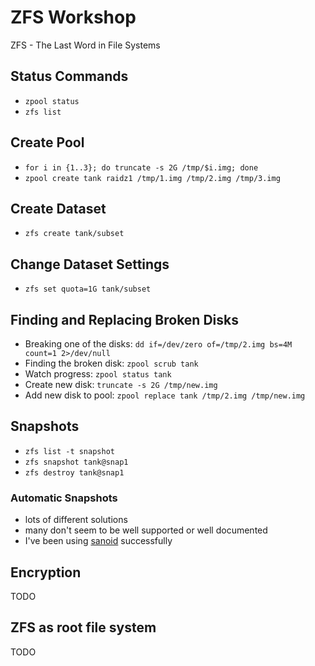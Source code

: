 # ZFS Workshop

ZFS - The Last Word in File Systems

## Status Commands

-   `zpool status`
-   `zfs list`

## Create Pool

-   `for i in {1..3}; do truncate -s 2G /tmp/$i.img; done`
-   `zpool create tank raidz1 /tmp/1.img /tmp/2.img /tmp/3.img`

## Create Dataset

-   `zfs create tank/subset`

## Change Dataset Settings

-   `zfs set quota=1G tank/subset`

## Finding and Replacing Broken Disks

-   Breaking one of the disks: `dd if=/dev/zero of=/tmp/2.img bs=4M count=1 2>/dev/null`
-   Finding the broken disk: `zpool scrub tank`
-   Watch progress: `zpool status tank`
-   Create new disk: `truncate -s 2G /tmp/new.img`
-   Add new disk to pool: `zpool replace tank /tmp/2.img /tmp/new.img`

## Snapshots

-   `zfs list -t snapshot`
-   `zfs snapshot tank@snap1`
-   `zfs destroy tank@snap1`

### Automatic Snapshots

-   lots of different solutions
-   many don't seem to be well supported or well documented
-   I've been using [sanoid](https://github.com/jimsalterjrs/sanoid) successfully

## Encryption

TODO

## ZFS as root file system

TODO
